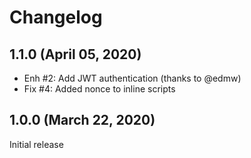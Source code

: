 Changelog
=========
1.1.0 (April 05, 2020)
----------------------
- Enh #2: Add JWT authentication (thanks to @edmw)
- Fix #4: Added nonce to inline scripts

1.0.0 (March 22, 2020)
----------------------
Initial release